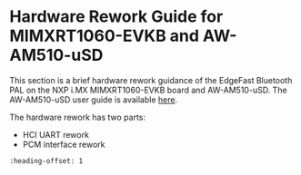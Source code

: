 # Hardware Rework Guide for MIMXRT1060-EVKB and AW-AM510-uSD

This section is a brief hardware rework guidance of the EdgeFast Bluetooth PAL on the NXP i.MX MIMXRT1060-EVKB board and AW-AM510-uSD. The AW-AM510-uSD user guide is available [here](https://www.azurewave.com/img/nxp/AW-AM510-uSD_User%20guide_A_210126.pdf).

The hardware rework has two parts:

-   HCI UART rework
-   PCM interface rework


```{include} ../topics/hardware_rework_017.md
:heading-offset: 1
```

